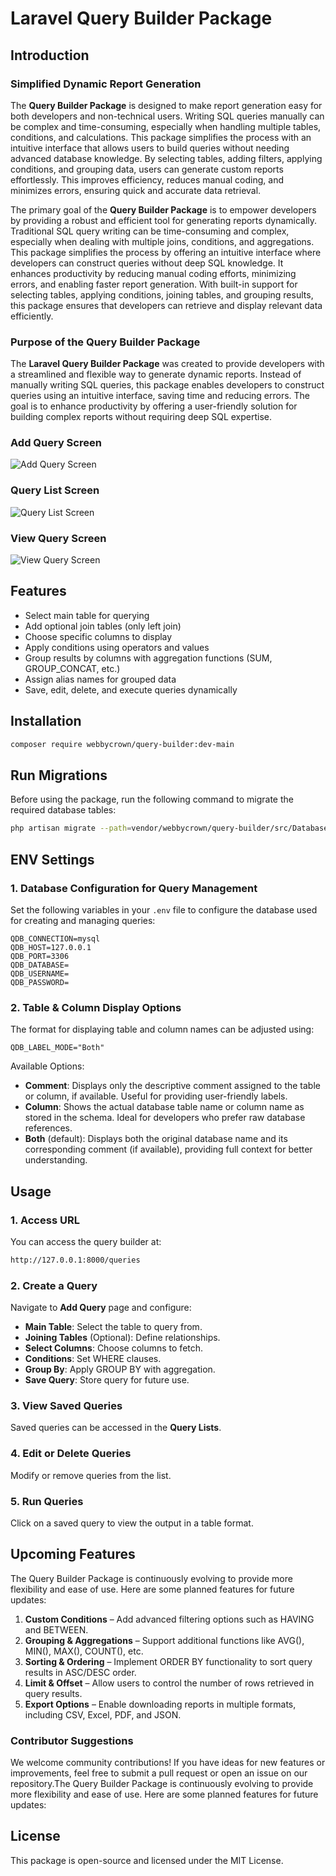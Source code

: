 # Laravel Query Builder Package

## Introduction

### Simplified Dynamic Report Generation
The **Query Builder Package** is designed to make report generation easy for both developers and non-technical users. Writing SQL queries manually can be complex and time-consuming, especially when handling multiple tables, conditions, and calculations. This package simplifies the process with an intuitive interface that allows users to build queries without needing advanced database knowledge. By selecting tables, adding filters, applying conditions, and grouping data, users can generate custom reports effortlessly. This improves efficiency, reduces manual coding, and minimizes errors, ensuring quick and accurate data retrieval.

The primary goal of the **Query Builder Package** is to empower developers by providing a robust and efficient tool for generating reports dynamically. Traditional SQL query writing can be time-consuming and complex, especially when dealing with multiple joins, conditions, and aggregations. This package simplifies the process by offering an intuitive interface where developers can construct queries without deep SQL knowledge. It enhances productivity by reducing manual coding efforts, minimizing errors, and enabling faster report generation. With built-in support for selecting tables, applying conditions, joining tables, and grouping results, this package ensures that developers can retrieve and display relevant data efficiently.

### Purpose of the Query Builder Package
The **Laravel Query Builder Package** was created to provide developers with a streamlined and flexible way to generate dynamic reports. Instead of manually writing SQL queries, this package enables developers to construct queries using an intuitive interface, saving time and reducing errors. The goal is to enhance productivity by offering a user-friendly solution for building complex reports without requiring deep SQL expertise.

### Add Query Screen
![Add Query Screen](https://github.com/user-attachments/assets/fff50c55-aee3-496d-8493-6afbd9a927de)

### Query List Screen
![Query List Screen](https://github.com/user-attachments/assets/9933c532-bfde-446f-8ae4-4dc30e714fde)

### View Query Screen
![View Query Screen](https://github.com/user-attachments/assets/880f4044-7c34-4b44-8344-88f1119b917a)

## Features
- Select main table for querying
- Add optional join tables (only left join)
- Choose specific columns to display
- Apply conditions using operators and values
- Group results by columns with aggregation functions (SUM, GROUP_CONCAT, etc.)
- Assign alias names for grouped data
- Save, edit, delete, and execute queries dynamically

## Installation
```bash
composer require webbycrown/query-builder:dev-main
```

## Run Migrations
Before using the package, run the following command to migrate the required database tables:
```bash
php artisan migrate --path=vendor/webbycrown/query-builder/src/Database/migrations
```

## ENV Settings
### 1. Database Configuration for Query Management
Set the following variables in your `.env` file to configure the database used for creating and managing queries:
```
QDB_CONNECTION=mysql
QDB_HOST=127.0.0.1
QDB_PORT=3306
QDB_DATABASE=
QDB_USERNAME=
QDB_PASSWORD=
```

### 2. Table & Column Display Options
The format for displaying table and column names can be adjusted using:
```
QDB_LABEL_MODE="Both"
```
Available Options:
- **Comment**: Displays only the descriptive comment assigned to the table or column, if available. Useful for providing user-friendly labels.
- **Column**: Shows the actual database table name or column name as stored in the schema. Ideal for developers who prefer raw database references.
- **Both** (default): Displays both the original database name and its corresponding comment (if available), providing full context for better understanding.

## Usage
### 1. Access URL
You can access the query builder at:
```bash
http://127.0.0.1:8000/queries
```

### 2. Create a Query
Navigate to **Add Query** page and configure:
- **Main Table**: Select the table to query from.
- **Joining Tables** (Optional): Define relationships.
- **Select Columns**: Choose columns to fetch.
- **Conditions**: Set WHERE clauses.
- **Group By**: Apply GROUP BY with aggregation.
- **Save Query**: Store query for future use.

### 3. View Saved Queries
Saved queries can be accessed in the **Query Lists**.

### 4. Edit or Delete Queries
Modify or remove queries from the list.

### 5. Run Queries
Click on a saved query to view the output in a table format.

## Upcoming Features
The Query Builder Package is continuously evolving to provide more flexibility and ease of use. Here are some planned features for future updates:

1. **Custom Conditions** – Add advanced filtering options such as HAVING and BETWEEN.
2. **Grouping & Aggregations** – Support additional functions like AVG(), MIN(), MAX(), COUNT(), etc.
3. **Sorting & Ordering** – Implement ORDER BY functionality to sort query results in ASC/DESC order.
4. **Limit & Offset** – Allow users to control the number of rows retrieved in query results.
5. **Export Options** – Enable downloading reports in multiple formats, including CSV, Excel, PDF, and JSON.

### Contributor Suggestions
We welcome community contributions! If you have ideas for new features or improvements, feel free to submit a pull request or open an issue on our repository.The Query Builder Package is continuously evolving to provide more flexibility and ease of use. Here are some planned features for future updates:

## License
This package is open-source and licensed under the MIT License.
